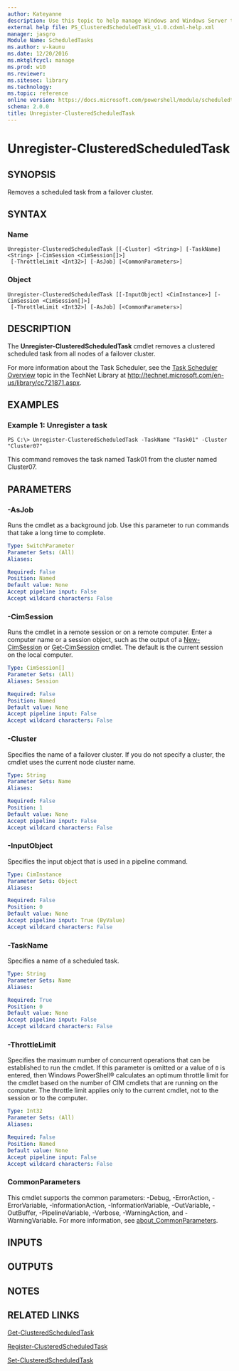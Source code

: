 ```yaml
---
author: Kateyanne
description: Use this topic to help manage Windows and Windows Server technologies with Windows PowerShell.
external help file: PS_ClusteredScheduledTask_v1.0.cdxml-help.xml
manager: jasgro
Module Name: ScheduledTasks
ms.author: v-kaunu
ms.date: 12/20/2016
ms.mktglfcycl: manage
ms.prod: w10
ms.reviewer: 
ms.sitesec: library
ms.technology: 
ms.topic: reference
online version: https://docs.microsoft.com/powershell/module/scheduledtasks/unregister-clusteredscheduledtask?view=windowsserver2019-ps&wt.mc_id=ps-gethelp
schema: 2.0.0
title: Unregister-ClusteredScheduledTask
---
```


# Unregister-ClusteredScheduledTask

## SYNOPSIS
Removes a scheduled task from a failover cluster.

## SYNTAX

### Name
```
Unregister-ClusteredScheduledTask [[-Cluster] <String>] [-TaskName] <String> [-CimSession <CimSession[]>]
 [-ThrottleLimit <Int32>] [-AsJob] [<CommonParameters>]
```

### Object
```
Unregister-ClusteredScheduledTask [[-InputObject] <CimInstance>] [-CimSession <CimSession[]>]
 [-ThrottleLimit <Int32>] [-AsJob] [<CommonParameters>]
```

## DESCRIPTION
The **Unregister-ClusteredScheduledTask** cmdlet removes a clustered scheduled task from all nodes of a failover cluster.

For more information about the Task Scheduler, see the [Task Scheduler Overview](https://technet.microsoft.com/en-us/library/cc721871.aspx) topic in the TechNet Library at http://technet.microsoft.com/en-us/library/cc721871.aspx.

## EXAMPLES

### Example 1: Unregister a task
```
PS C:\> Unregister-ClusteredScheduledTask -TaskName "Task01" -Cluster "Cluster07"
```

This command removes the task named Task01 from the cluster named Cluster07.

## PARAMETERS

### -AsJob
Runs the cmdlet as a background job. Use this parameter to run commands that take a long time to complete.

```yaml
Type: SwitchParameter
Parameter Sets: (All)
Aliases: 

Required: False
Position: Named
Default value: None
Accept pipeline input: False
Accept wildcard characters: False
```

### -CimSession
Runs the cmdlet in a remote session or on a remote computer.
Enter a computer name or a session object, such as the output of a [New-CimSession](https://go.microsoft.com/fwlink/p/?LinkId=227967) or [Get-CimSession](https://go.microsoft.com/fwlink/p/?LinkId=227966) cmdlet.
The default is the current session on the local computer.

```yaml
Type: CimSession[]
Parameter Sets: (All)
Aliases: Session

Required: False
Position: Named
Default value: None
Accept pipeline input: False
Accept wildcard characters: False
```

### -Cluster
Specifies the name of a failover cluster.
If you do not specify a cluster, the cmdlet uses the current node cluster name.

```yaml
Type: String
Parameter Sets: Name
Aliases: 

Required: False
Position: 1
Default value: None
Accept pipeline input: False
Accept wildcard characters: False
```

### -InputObject
Specifies the input object that is used in a pipeline command.

```yaml
Type: CimInstance
Parameter Sets: Object
Aliases: 

Required: False
Position: 0
Default value: None
Accept pipeline input: True (ByValue)
Accept wildcard characters: False
```

### -TaskName
Specifies a name of a scheduled task.

```yaml
Type: String
Parameter Sets: Name
Aliases: 

Required: True
Position: 0
Default value: None
Accept pipeline input: False
Accept wildcard characters: False
```

### -ThrottleLimit
Specifies the maximum number of concurrent operations that can be established to run the cmdlet.
If this parameter is omitted or a value of `0` is entered, then Windows PowerShell® calculates an optimum throttle limit for the cmdlet based on the number of CIM cmdlets that are running on the computer.
The throttle limit applies only to the current cmdlet, not to the session or to the computer.

```yaml
Type: Int32
Parameter Sets: (All)
Aliases: 

Required: False
Position: Named
Default value: None
Accept pipeline input: False
Accept wildcard characters: False
```

### CommonParameters
This cmdlet supports the common parameters: -Debug, -ErrorAction, -ErrorVariable, -InformationAction, -InformationVariable, -OutVariable, -OutBuffer, -PipelineVariable, -Verbose, -WarningAction, and -WarningVariable. For more information, see [about_CommonParameters](https://go.microsoft.com/fwlink/?LinkID=113216).

## INPUTS

## OUTPUTS

## NOTES

## RELATED LINKS

[Get-ClusteredScheduledTask](./Get-ClusteredScheduledTask.md)

[Register-ClusteredScheduledTask](./Register-ClusteredScheduledTask.md)

[Set-ClusteredScheduledTask](./Set-ClusteredScheduledTask.md)

